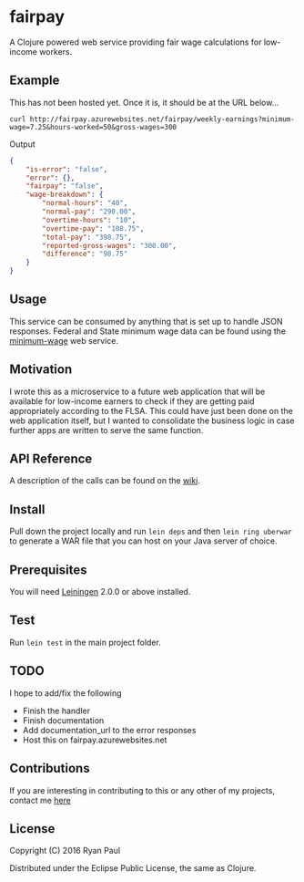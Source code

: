 # fairpay

A Clojure powered web service providing fair wage calculations for low-income workers. 

## Example
This has not been hosted yet. Once it is, it should be at the URL below...
```
curl http://fairpay.azurewebsites.net/fairpay/weekly-earnings?minimum-wage=7.25&hours-worked=50&gross-wages=300
```

Output

```JSON
{
	"is-error": "false",
	"error": {},
	"fairpay": "false",
	"wage-breakdown": {
		"normal-hours": "40",
		"normal-pay": "290.00",
		"overtime-hours": "10",
		"overtime-pay": "108.75",
		"total-pay": "398.75",
		"reported-gross-wages": "300.00",
		"difference": "98.75"
	}
}
```

## Usage

This service can be consumed by anything that is set up to handle JSON responses. Federal and State minimum wage data can be found using the [minimum-wage](https://github.com/ryanquincypaul/minimum-wage) web service.

## Motivation

I wrote this as a microservice to a future web application that will be available for low-income earners to check if they are getting paid appropriately according to the FLSA. This could have just been done on the web application itself, but I wanted to consolidate the business logic in case further apps are written to serve the same function. 

## API Reference

A description of the calls can be found on the [wiki](https://github.com/ryanquincypaul/fairpay/wiki).

## Install

Pull down the project locally and run `lein deps` and then `lein ring uberwar` to generate a WAR file that you can host on your Java server of choice.

## Prerequisites

You will need [Leiningen][] 2.0.0 or above installed.

[leiningen]: https://github.com/technomancy/leiningen

## Test

Run `lein test` in the main project folder.

## TODO

I hope to add/fix the following
* Finish the handler
* Finish documentation
* Add documentation_url to the error responses
* Host this on fairpay.azurewebsites.net

## Contributions

If you are interesting in contributing to this or any other of my projects, contact me [here](mailto:ryan.quincy.paul@gmail.com)

## License

Copyright (C) 2016 Ryan Paul

Distributed under the Eclipse Public License, the same as Clojure.

